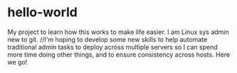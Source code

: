 # hello-world
My project to learn how this works to make life easier.
I am Linux sys admin new to git. //I'm hoping to develop some new skills to help automate traditional admin tasks to deploy across multiple servers so I can spend more time doing other things, and to ensure consistency across hosts.
Here we go!
